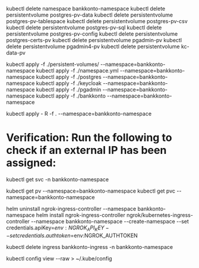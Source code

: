kubectl delete namespace bankkonto-namespace
kubectl delete persistentvolume postgres-pv-data
kubectl delete persistentvolume postgres-pv-tablespace
kubectl delete persistentvolume postgres-pv-csv
kubectl delete persistentvolume postgres-pv-sql
kubectl delete persistentvolume postgres-pv-config
kubectl delete persistentvolume postgres-certs-pv
kubectl delete persistentvolume pgadmin-pv
kubectl delete persistentvolume pgadmin4-pv
kubectl delete persistentvolume kc-data-pv

kubectl apply -f ./persistent-volumes/ --namespace=bankkonto-namespace
kubectl apply -f ./namespace.yml --namespace=bankkonto-namespace
kubectl apply -f ./postgres --namespace=bankkonto-namespace
kubectl apply -f ./keycloak --namespace=bankkonto-namespace
kubectl apply -f ./pgadmin --namespace=bankkonto-namespace
kubectl apply -f ./bankkonto --namespace=bankkonto-namespace


kubectl apply - R -f . --namespace=bankkonto-namespace

# Verification: Run the following to check if an external IP has been assigned:
kubectl get svc -n bankkonto-namespace

kubectl get pv --namespace=bankkonto-namespace
kubectl get pvc --namespace=bankkonto-namespace

helm uninstall ngrok-ingress-controller --namespace bankkonto-namespace
helm install ngrok-ingress-controller ngrok/kubernetes-ingress-controller --namespace bankkonto-namespace --create-namespace --set credentials.apiKey=$env:NGROK_API_KEY --set credentials.authtoken=$env:NGROK_AUTHTOKEN


kubectl delete ingress bankkonto-ingress -n bankkonto-namespace

kubectl config view --raw > ~/.kube/config
